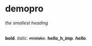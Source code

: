 # demopro
###### the smallest heading
**bold**.
*italic*.
~~mistake~~.
**hello_h_imp**.
***hello***.
